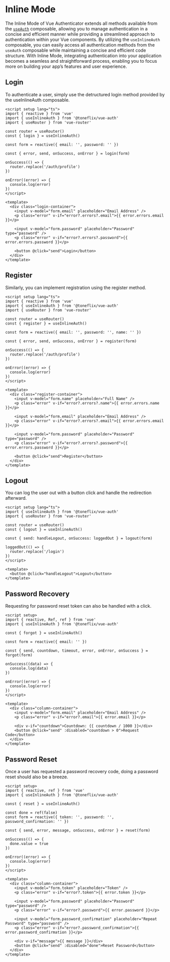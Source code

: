 # Inline Mode

The Inline Mode of Vue Authenticator extends all methods available from the [`useAuth`](./usage) composable, allowing you to manage authentication in a concise and efficient manner while providing a streamlined approach to authentication within your Vue components. By utilizing the `useInlineAuth` composable, you can easily access all authentication methods from the `useAuth` composable while maintaining a concise and efficient code structure. With Inline Mode, integrating authentication into your application becomes a seamless and straightforward process, enabling you to focus more on building your app’s features and user experience.

## Login

To authenticate a user, simply use the detructured login method provided by the useInlineAuth composable.

```vue:line-numbers{3,7,11}
<script setup lang="ts">
import { reactive } from 'vue'
import { useInlineAuth } from '@toneflix/vue-auth'
import { useRouter } from 'vue-router'

const router = useRouter()
const { login } = useInlineAuth()

const form = reactive({ email: '', password: '' })

const { error, send, onSuccess, onError } = login(form)

onSuccess(() => {
  router.replace('/auth/profile')
})

onError((error) => {
  console.log(error)
})
</script>

<template>
  <div class="login-container">
    <input v-model="form.email" placeholder="Email Address" />
    <p class="error" v-if="error?.errors?.email">{{ error.errors.email }}</p>

    <input v-model="form.password" placeholder="Password" type="password" />
    <p class="error" v-if="error?.errors?.password">{{ error.errors.password }}</p>

    <button @click="send">Login</button>
  </div>
</template>
```

## Register

Similarly, you can implement registration using the register method.

```vue:line-numbers{3,7,11}
<script setup lang="ts">
import { reactive } from 'vue'
import { useInlineAuth } from '@toneflix/vue-auth'
import { useRouter } from 'vue-router'

const router = useRouter()
const { register } = useInlineAuth()

const form = reactive({ email: '', password: '', name: '' })

const { error, send, onSuccess, onError } = register(form)

onSuccess(() => {
  router.replace('/auth/profile')
})

onError((error) => {
  console.log(error)
})
</script>

<template>
  <div class="register-container">
    <input v-model="form.name" placeholder="Full Name" />
    <p class="error" v-if="error?.errors?.name">{{ error.errors.name }}</p>

    <input v-model="form.email" placeholder="Email Address" />
    <p class="error" v-if="error?.errors?.email">{{ error.errors.email }}</p>

    <input v-model="form.password" placeholder="Password" type="password" />
    <p class="error" v-if="error?.errors?.password">{{ error.errors.password }}</p>

    <button @click="send">Register</button>
  </div>
</template>
```

## Logout

You can log the user out with a button click and handle the redirection afterward.

```vue:line-numbers{2,6,8}
<script setup lang="ts">
import { useInlineAuth } from '@toneflix/vue-auth'
import { useRouter } from 'vue-router'

const router = useRouter()
const { logout } = useInlineAuth()

const { send: handleLogout, onSuccess: loggedOut } = logout(form)

loggedOut(() => {
  router.replace('/login')
})
</script>

<template>
  <button @click="handleLogout">Logout</button>
</template>
```

## Password Recovery

Requesting for password reset token can also be handled with a click.

```vue:line-numbers{3,5,9}
<script setup>
import { reactive, Ref, ref } from 'vue'
import { useInlineAuth } from '@toneflix/vue-auth'

const { forgot } = useInlineAuth()

const form = reactive({ email: '' })

const { send, countdown, timeout, error, onError, onSuccess } = forgot(form)

onSuccess((data) => {
  console.log(data)
})

onError((error) => {
  console.log(error)
})
</script>

<template>
  <div class="column-container">
    <input v-model="form.email" placeholder="Email Address" />
    <p class="error" v-if="error?.email">{{ error.email }}</p>

    <div v-if="countdown">Countdown: {{ countdown / 1000 }}</div>
    <button @click="send" :disabled="countdown > 0">Request Code</button>
  </div>
</template>
```

## Password Reset

Once a user has requested a password recovery code, doing a password reset should also be a breeze.

```vue:line-numbers{3,5,10}
<script setup>
import { reactive, ref } from 'vue'
import { useInlineAuth } from '@toneflix/vue-auth'

const { reset } = useInlineAuth()

const done = ref(false)
const form = reactive({ token: '', password: '', password_confirmation: '' })

const { send, error, message, onSuccess, onError } = reset(form)

onSuccess(() => {
  done.value = true
})

onError((error) => {
  console.log(error)
})
</script>

<template>
  <div class="column-container">
    <input v-model="form.token" placeholder="Token" />
    <p class="error" v-if="error?.token">{{ error.token }}</p>

    <input v-model="form.password" placeholder="Password" type="password" />
    <p class="error" v-if="error?.password">{{ error.password }}</p>

    <input v-model="form.password_confirmation" placeholder="Repeat Password" type="password" />
    <p class="error" v-if="error?.password_confirmation">{{ error.password_confirmation }}</p>

    <div v-if="message">{{ message }}</div>
    <button @click="send" :disabled="done">Reset Password</button>
  </div>
</template>
```
